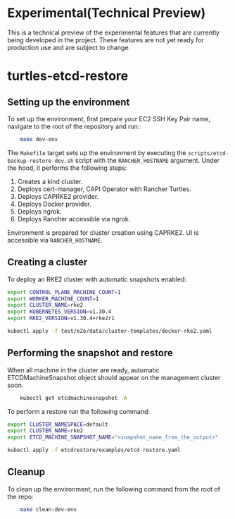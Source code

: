# Experimental(Technical Preview)

This is a technical preview of the experimental features that are currently being developed in the project. These features are not yet ready for production use and are subject to change.

# turtles-etcd-restore

## Setting up the environment

To set up the environment, first prepare your EC2 SSH Key Pair name, navigate to the root of the repository and run:

```bash
    make dev-env
```

The `Makefile` target sets up the environment by executing the `scripts/etcd-backup-restore-dev.sh` 
script with the `RANCHER_HOSTNAME` argument. Under the hood, it performs the following steps:

1. Creates a kind cluster.
2. Deploys cert-manager, CAPI Operator with Rancher Turtles.
3. Deploys CAPRKE2 provider.
4. Deploys Docker provider.
5. Deploys ngrok.
6. Deploys Rancher accessible via ngrok.

Environment is prepared for cluster creation using CAPRKE2. UI is accessible via `RANCHER_HOSTNAME`.

## Creating a cluster

To deploy an RKE2 cluster with automatic snapshots enabled:

```bash
export CONTROL_PLANE_MACHINE_COUNT=1
export WORKER_MACHINE_COUNT=1
export CLUSTER_NAME=rke2
export KUBERNETES_VERSION=v1.30.4
export RKE2_VERSION=v1.30.4+rke2r1

kubectl apply -f test/e2e/data/cluster-templates/docker-rke2.yaml
```

## Performing the snapshot and restore

When all machine in the cluster are ready, automatic ETCDMachineSnapshot object should appear on the management cluster soon.

```bash
    kubectl get etcdmachinesnapshot -A
```

To perform a restore run the following command:

```bash
export CLUSTER_NAMESPACE=default
export CLUSTER_NAME=rke2
export ETCD_MACHINE_SNAPSHOT_NAME="<snapshot_name_from_the_output>"

kubectl apply -f etcdrestore/examples/etcd-restore.yaml
```

## Cleanup

To clean up the environment, run the following command from the root of the repo:

```bash
    make clean-dev-env
```